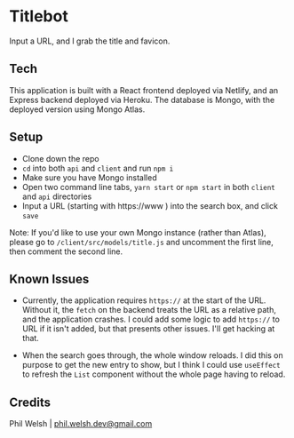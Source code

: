 # Titlebot
Input a URL, and I grab the title and favicon.

## Tech
This application is built with a React frontend deployed via Netlify, and an Express backend deployed via Heroku. The database is Mongo, with the deployed version using Mongo Atlas.

## Setup
- Clone down the repo
- `cd` into both `api` and `client` and run `npm i`
- Make sure you have Mongo installed
- Open two command line tabs, `yarn start` or `npm start` in both `client` and `api` directories
- Input a URL (starting with ht<span>tps://</span>www ) into the search box, and click `save`

Note: If you'd like to use your own Mongo instance (rather than Atlas), please go to `/client/src/models/title.js` and uncomment the first line, then comment the second line.

## Known Issues
- Currently, the application requires `https://` at the start of the URL. Without it, the `fetch` on the backend treats the URL as a relative path, and the application crashes. I could add some logic to add `https://` to URL if it isn't added, but that presents other issues. I'll get hacking at that.

- When the search goes through, the whole window reloads. I did this on purpose to get the new entry to show, but I think I could use `useEffect` to refresh the `List` component without the whole page having to reload.

## Credits
Phil Welsh | phil.welsh.dev@gmail.com
